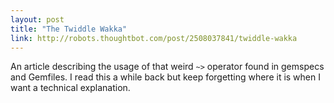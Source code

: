 ```yaml
---
layout: post
title: "The Twiddle Wakka"
link: http://robots.thoughtbot.com/post/2508037841/twiddle-wakka
---
```


An article describing the usage of that weird `~>` operator found in gemspecs
and Gemfiles. I read this a while back but keep forgetting where it is when I
want a technical explanation.
